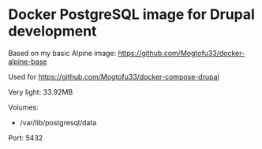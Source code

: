 # Docker PostgreSQL image for Drupal development

Based on my basic Alpine image: https://github.com/Mogtofu33/docker-alpine-base

Used for https://github.com/Mogtofu33/docker-compose-drupal

Very light: 33.92MB

Volumes:
- /var/lib/postgresql/data

Port: 5432
